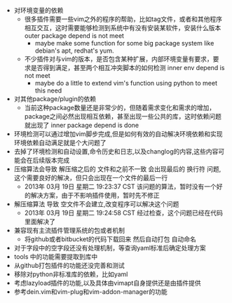 * 对环境变量的依赖
    - 很多插件需要一些vim之外的程序的帮助，比如tag文件，或者和其他程序相互交互，这时需要能够检测到系统中有没有安装某软件，安装什么版本
   outer package depend is not meet
        - maybe make some function for some big package system like debian's apt, redhat's yum.
    - 不少插件对与vim的版本，是否包含某种扩展，内部环境变量有要求，要求是否得到满足，甚至两个相互冲突脚本的如何检测
   inner env depend is not meet
        - maybe do a little to extend vim's function using python to meet this need
* 对其他package/plugin的依赖
    - 当前这种package数量还是非常少的，但随着需求变化和需求的增加，package之间必然出现相互依赖，甚至出现一些公共的库，这时依赖问题就出现了
   inner package depend is done
* 环境检测可以通过增加vim脚步完成,但是如何有效的自动解决环境依赖和实现环境依赖自动满足就是个大问题了
* 去掉了环境检测和自动设置,命令历史和日志,以及changlog的内容,这些内容可能会在后续版本完成
* 压缩算法会导致 解压缩之后的 文件和之前不一致 会出现最后的 换行符 问题,这个需要良好的解决，但只会出现在一个文件的最后一行
    - 2013年 03月 19日 星期二 19:23:37 CST 该问题的算法，暂时没有一个好的解决方案，由于不影响插件使用，暂时先不修正
* 解压缩算法 导致 空文件不会建立,改变程序可以解决这个问题
    - 2013年 03月 19日 星期二 19:24:58 CST 经过检查，这个问题已经在代码里面解决了
* 兼容现有主流插件管理系统的包或者机制
    - 将github或者bitbucket的代码下载回来 然后自动打包 自动命名
* 对于字段中的空字段还没有处理机制，等查询yaml标准后确定处理方案 
* tools 中的功能需要提取到库中
* 从github打包插件的功能还没完善和测试
* 移除对python非标准库的依赖，比如yaml
* 考虑lazyload插件的功能,以及具体由vimapt自身提供还是由插件提供
* 参考dein.vim和vim-plug和vim-addon-manager的功能
